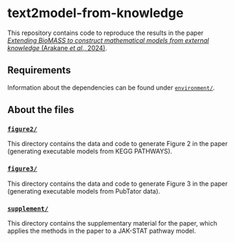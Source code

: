 # text2model-from-knowledge

This repository contains code to reproduce the results in the paper [*Extending BioMASS to construct mathematical models from external knowledge* (Arakane *et al*., 2024)](https://doi.org/10.1093/bioadv/vbae042).

## Requirements

Information about the dependencies can be found under [`environment/`](environment/).

## About the files

### [`figure2/`](figure2/)

This directory contains the data and code to generate Figure 2 in the paper (generating executable models from KEGG PATHWAYS).

### [`figure3/`](figure3/)

This directory contains the data and code to generate Figure 3 in the paper (generating executable models from PubTator data).

### [`supplement/`](supplement/)

This directory contains the supplementary material for the paper, which applies the methods in the paper to a JAK-STAT pathway model.
